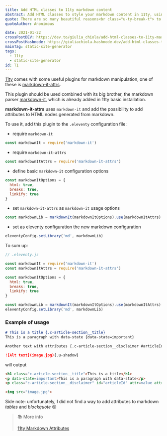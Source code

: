 ```yaml
---
title: Add HTML classes to 11ty markdown content
abstract: Add HTML classes to style your markdown content in 11ty, using markdown-it-attrs plugin.
quote: There are so many beautiful reasons<br class="u-ty-break-t"> to be happy today
quoteAuthor: Anonimous

date: 2021-01-22
crossPostDEV: https://dev.to/giulia_chiola/add-html-classes-to-11ty-markdown-content-18ic
crossPostHashnode: https://giuliachiola.hashnode.dev/add-html-classes-to-11ty-markdown-content
mainTag: static-site-generator
tags:
  - 11ty
  - static-site-generator
id: T1
---
```


[11ty](https://www.11ty.dev/docs/) comes with some useful plugins for markdown manipulation, one of these is [markdown-it-attrs](https://github.com/arve0/markdown-it-attrs).

This plugin should be used combined with its big brother, the markdown parser [markdown-it](https://github.com/markdown-it/markdown-it), which is already added in 11ty basic installation.

**markdown-it-attrs** uses `markdown-it` and add the possibility to add attributes to HTML nodes generated from markdown.

To use it, add this plugin to the `.eleventy` configuration file:

- require `markdown-it`

```javascript
const markdownIt = require('markdown-it')
```

- require `markdown-it-attrs`

```javascript
const markdownItAttrs = require('markdown-it-attrs')
```

- define basic `markdown-it` configuration options

```javascript
const markdownItOptions = {
  html: true,
  breaks: true,
  linkify: true
}
```

- set `markdown-it-attrs` as `markdown-it` usage options

```javascript
const markdownLib = markdownIt(markdownItOptions).use(markdownItAttrs)
```

- set as eleventy configuration the new markdown configuration

```javascript
eleventyConfig.setLibrary('md', markdownLib)
```

To sum up:

```javascript
// .eleventy.js

const markdownIt = require('markdown-it')
const markdownItAttrs = require('markdown-it-attrs')

const markdownItOptions = {
  html: true,
  breaks: true,
  linkify: true
}

const markdownLib = markdownIt(markdownItOptions).use(markdownItAttrs)
eleventyConfig.setLibrary('md', markdownLib)
```

### Example of usage

```md
# This is a title {.c-article-section__title}
This is a paragraph with data-state {data-state=important}

Another text with attributes {.c-article-section__disclaimer #articleId attr=value attr2="spaced value"}

![Alt text](image.jpg){.u-shadow}
```

will output

```html
<h1 class="c-article-section__title">This is a title</h1>
<p data-state=important>This is a paragraph with data-state</p>
<p class="c-article-section__disclaimer" id="articleId" attr=value attr2="spaced value">Another text with attributes</p>

<img src="image.jpg">
```

Side note: unfortunately, I did not find a way to add attributes to markdown _tables_ and _blockquote_ 😢 

> 📚 More info
>
> [11ty Markdown Attributes](https://dev.to/iarehilton/11ty-markdown-attributes-2dl3)
